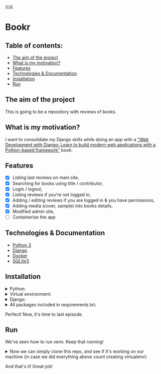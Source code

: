 🇬🇧

# Bookr

## Table of contents:

- [The aim of the project](#the-aim-of-the-project)
- [What is my motivation?](#what-is-my-motivation)
- [Features](#features)
- [Technologies & Documentation](#technologies--documentation)
- [Installation](#installation)
- [Run](#run)

## The aim of the project

This is going to be a repository with reviews of books. 

## What is my motivation?

I want to consolidate my Django skills while doing an app with a ["Web Development with Django: Learn to build modern web applications with a Python-based framework"](https://www.amazon.pl/Web-Development-Django-applications-Python-based/dp/1839212500/ref=asc_df_1839212500/?tag=plshogostdde-21&linkCode=df0&hvadid=504384189023&hvpos=&hvnetw=g&hvrand=5456534563855773767&hvpone=&hvptwo=&hvqmt=&hvdev=c&hvdvcmdl=&hvlocint=&hvlocphy=1011615&hvtargid=pla-1202063357020&psc=1) book.

## Features


- [x] Listing last reviews on main site,
- [x] Searching for books using title / contributor,
- [x] Login / logout,
- [x] Listing reviews if you're not logged in,
- [x] Adding / editing reviews if you are logged in & you have permissions,
- [x] Adding media (cover, sample) into books details,
- [x] Modified admin site,
- [ ] Containerize the app

## Technologies & Documentation

- [Python 3](https://docs.python.org/3/)
- [Django](https://docs.djangoproject.com/en/4.0/)
- [Docker](https://www.docker.com/)
- [SQLite3](https://www.sqlite.org/docs.html)

## Installation

<details>
<summary>Python:</summary>

Visit https://www.python.org/downloads/ and type which installing package you prefer (by your operating system) and download the package.

After download, go through installation process.

After above, let's check if Python is installed on your computer. To do this, open your terminal or command prompt and type:

For MacOS/Linux:
```
python3 --version
```

For Windows:
```
python --version
```
</details>

<details>
<summary>Virtual environment:</summary>

[More info about venv](https://docs.python.org/3/library/venv.html)

Open terminal/command prompt and create directory where you will create a django project using commands below:

```
ls                                                   # to check content of your domain directory
mkdir <directory_name>                               # to create a separated directory for project
cd <directory_name>                                  # just to go into new directory
python3 -m venv <virtualenv_name>                    # to create virtualenv using MacOS terminal
python -m venv <virtualenv_name>                     # to create virtualenv on Windows
source <virtualenv_name>/bin/activate                # to activate virtualenv on MacOS
<virtualenv_name>\Scripts\activate                   # to activate virtualenv on Windows

(<virtualenv_name>) <username>@<actual_directory> %  # after above you should see the (<virtualenv_name>). This line appears on MacOS.
```
</details>

<details>
<summary> Django:</summary>

If you did above tutorials, now you should have schema of your files like:

```
Desktop/
    <directory_name>/
        <virtualenv_name>
```

Now we can install <framework name> framework. Simply type in your terminal/command prompt:

```
pip3 install django     # on MacOS
pip install django      # on Windows
```

</details>

<details>
<summary>All packages included in requirements.txt:</summary>

<details>
<summary>First option (preferred):</summary>

After clone this repo, type command:
```
pip3 install -r requirements.txt        # on MacOS
pip install -r requirements.txt         # on Windows
```

</details>

<details>
<summary>Second option:</summary>

Open file ```requirements.txt``` and type command with every package name:
```
pip3 install <package_name>     # on MacOS
pip install <package_name>      # on Windows
```

</details>

</details>

Perfect! Now, it's time to last episode.

##  Run

We've seen how to run venv. Keep that running!

<details>
<summary>Now we can simply clone this repo, and see if it's working on our machine (in case we did everything above count creating virtualenv):</summary>

```
git init                                                # to initialize repository
git clone <repo url>      # to clone this repository into your local machine

python3 manage.py runserver    # using MacOS
python3 manage.py runserver    # using Windows
```
</details>

And that's it! Great job!